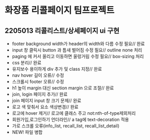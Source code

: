 # 화장품 리콜페이지 팀프로젝트

## 2205013 리콜리스트/상세페이지 ui 구현

- footer background width가 header의 width와 다름 수정 필요// 완료
- input 창 클릭시 button 과 틈새 벌어짐 수정 필요// outline none 처리
- paging 에 커서 올리고 이동하면 울렁거림 수정 필요// box-sizing 처리
- css 분리// 완료
- 유지보수 용이하게 div 추가 및 class 지정// 완료
- nav hover 길이 오류// 수정
- 스크롤시 footer 오류// 수정
- h1 높이 margin 대신 section margin 으로 조절// 완료
- join, login 페이지 추가// 완료
- join 페이지 input 창 크기 문제// 완료
- 로고 색 맞춰서 요소 색상변경// 완료
- 로고에 hover 제거// 로고에 클래스 주고 not:nth-of-type제외처리
- 회원가입,로그인하기 언더라인// a tag에 text-decoration 적용
- 가로 스크롤 오류(info_list, recall_list, recall_list_detail)
- NEW! 파일 병합
